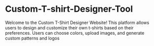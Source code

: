 # Custom-T-shirt-Designer-Tool
Welcome to the Custom T-Shirt Designer Website! This platform allows users to design and customize their own t-shirts based on their preferences. Users can choose colors, upload images, and generate custom patterns and logos 
